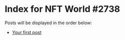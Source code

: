 # Index for NFT World #2738
Posts will be displayed in the order below:

- [Your first post](./001-first.md)

